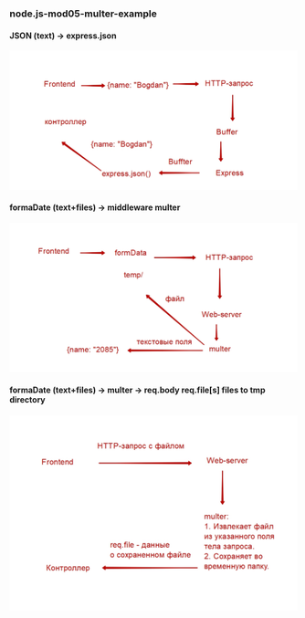 ### node.js-mod05-multer-example

#### JSON (text) -> express.json
![Screenshoot-1](./assets/a8af418cb2.jpg)
#### formaDate (text+files) ->  middleware multer
![Screenshoot-2](./assets/6679bbe30e.jpg)
#### formaDate (text+files) ->  multer -> req.body req.file[s] files to tmp directory
![Screenshoot-3](./assets/multer-work-schema.jpg)